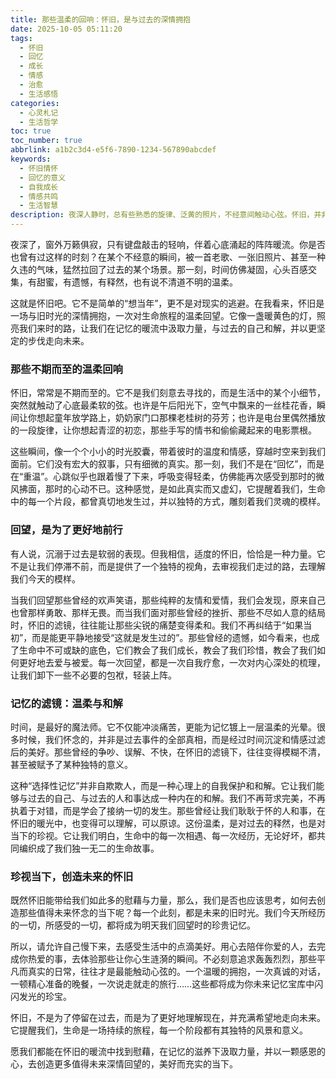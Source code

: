 ```yaml
---
title: 那些温柔的回响：怀旧，是与过去的深情拥抱
date: 2025-10-05 05:11:20
tags:
  - 怀旧
  - 回忆
  - 成长
  - 情感
  - 治愈
  - 生活感悟
categories:
  - 心灵札记
  - 生活哲学
toc: true
toc_number: true
abbrlink: a1b2c3d4-e5f6-7890-1234-567890abcdef
keywords:
  - 怀旧情怀
  - 回忆的意义
  - 自我成长
  - 情感共鸣
  - 生活智慧
description: 夜深人静时，总有些熟悉的旋律、泛黄的照片，不经意间触动心弦。怀旧，并非沉溺于过去，而是一场与旧时光的温柔对话，一次对生命旅程的深情回望。它让我们在记忆的暖流中汲取力量，与过去的自己和解，并以更坚定的步伐走向未来。
---
```


夜深了，窗外万籁俱寂，只有键盘敲击的轻响，伴着心底涌起的阵阵暖流。你是否也曾有过这样的时刻？在某个不经意的瞬间，被一首老歌、一张旧照片、甚至一种久违的气味，猛然拉回了过去的某个场景。那一刻，时间仿佛凝固，心头百感交集，有甜蜜，有遗憾，有释然，也有说不清道不明的温柔。

这就是怀旧吧。它不是简单的“想当年”，更不是对现实的逃避。在我看来，怀旧是一场与旧时光的深情拥抱，一次对生命旅程的温柔回望。它像一盏暖黄色的灯，照亮我们来时的路，让我们在记忆的暖流中汲取力量，与过去的自己和解，并以更坚定的步伐走向未来。

### 那些不期而至的温柔回响

怀旧，常常是不期而至的。它不是我们刻意去寻找的，而是生活中的某个小细节，突然就触动了心底最柔软的弦。也许是午后阳光下，空气中飘来的一丝桂花香，瞬间让你想起童年放学路上，奶奶家门口那棵老桂树的芬芳；也许是电台里偶然播放的一段旋律，让你想起青涩的初恋，那些手写的情书和偷偷藏起来的电影票根。

这些瞬间，像一个个小小的时光胶囊，带着彼时的温度和情感，穿越时空来到我们面前。它们没有宏大的叙事，只有细微的真实。那一刻，我们不是在“回忆”，而是在“重温”。心跳似乎也跟着慢了下来，呼吸变得轻柔，仿佛能再次感受到那时的微风拂面，那时的心动不已。这种感觉，是如此真实而又虚幻，它提醒着我们，生命中的每一个片段，都曾真切地发生过，并以独特的方式，雕刻着我们灵魂的模样。

### 回望，是为了更好地前行

有人说，沉溺于过去是软弱的表现。但我相信，适度的怀旧，恰恰是一种力量。它不是让我们停滞不前，而是提供了一个独特的视角，去审视我们走过的路，去理解我们今天的模样。

当我们回望那些曾经的欢声笑语，那些纯粹的友情和爱情，我们会发现，原来自己也曾那样勇敢、那样无畏。而当我们面对那些曾经的挫折、那些不尽如人意的结局时，怀旧的滤镜，往往能让那些尖锐的痛楚变得柔和。我们不再纠结于“如果当初”，而是能更平静地接受“这就是发生过的”。那些曾经的遗憾，如今看来，也成了生命中不可或缺的底色，它们教会了我们成长，教会了我们珍惜，教会了我们如何更好地去爱与被爱。每一次回望，都是一次自我疗愈，一次对内心深处的梳理，让我们卸下一些不必要的包袱，轻装上阵。

### 记忆的滤镜：温柔与和解

时间，是最好的魔法师。它不仅能冲淡痛苦，更能为记忆镀上一层温柔的光晕。很多时候，我们怀念的，并非是过去事件的全部真相，而是经过时间沉淀和情感过滤后的美好。那些曾经的争吵、误解、不快，在怀旧的滤镜下，往往变得模糊不清，甚至被赋予了某种独特的意义。

这种“选择性记忆”并非自欺欺人，而是一种心理上的自我保护和和解。它让我们能够与过去的自己、与过去的人和事达成一种内在的和解。我们不再苛求完美，不再执着于对错，而是学会了接纳一切的发生。那些曾经让我们耿耿于怀的人和事，在怀旧的暖光中，也变得可以理解，可以原谅。这份温柔，是对过去的释然，也是对当下的珍视。它让我们明白，生命中的每一次相遇、每一次经历，无论好坏，都共同编织成了我们独一无二的生命故事。

### 珍视当下，创造未来的怀旧

既然怀旧能带给我们如此多的慰藉与力量，那么，我们是否也应该思考，如何去创造那些值得未来怀念的当下呢？每一个此刻，都是未来的旧时光。我们今天所经历的一切，所感受的一切，都将成为明天我们回望时的珍贵记忆。

所以，请允许自己慢下来，去感受生活中的点滴美好。用心去陪伴你爱的人，去完成你热爱的事，去体验那些让你心生涟漪的瞬间。不必刻意追求轰轰烈烈，那些平凡而真实的日常，往往才是最能触动心弦的。一个温暖的拥抱，一次真诚的对话，一顿精心准备的晚餐，一次说走就走的旅行……这些都将成为你未来记忆宝库中闪闪发光的珍宝。

怀旧，不是为了停留在过去，而是为了更好地理解现在，并充满希望地走向未来。它提醒我们，生命是一场持续的旅程，每一个阶段都有其独特的风景和意义。

愿我们都能在怀旧的暖流中找到慰藉，在记忆的滋养下汲取力量，并以一颗感恩的心，去创造更多值得未来深情回望的，美好而充实的当下。